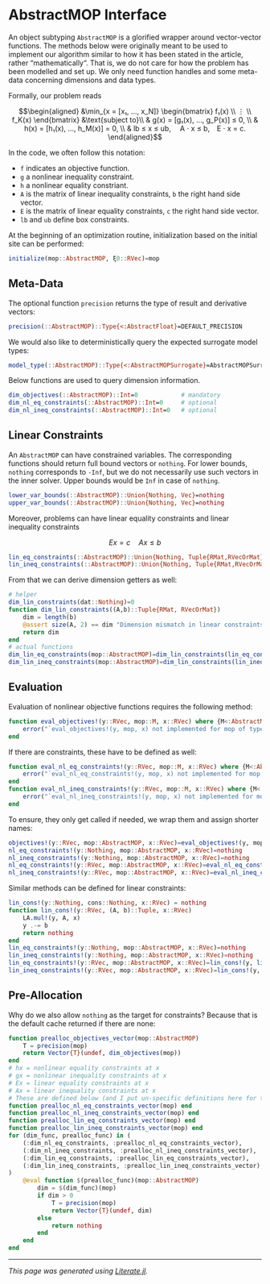 # AbstractMOP Interface
An object subtyping `AbstractMOP` is a glorified wrapper around vector-vector functions.
The methods below were originally meant to be used to implement our algorithm similar to
how it has been stated in the article, rather “mathematically“.
That is, we do not care for how the problem has been modelled and set up.
We only need function handles and some meta-data concerning dimensions and data types.

Formally, our problem reads
```math
\begin{aligned}
&\min_{x = [x₁, …, x_N]}
    \begin{bmatrix}
        f₁(x)   \\
        ⋮       \\
        f_K(x)
    \end{bmatrix}
        &\text{subject to}\\
    & g(x) = [g₁(x), …, g_P(x)] ≤ 0, \\
    & h(x) = [h₁(x), …, h_M(x)] = 0, \\
    & lb ≤ x ≤ ub,  A ⋅ x ≤ b, E ⋅ x = c.
\end{aligned}
```
In the code, we often follow this notation:
* `f` indicates an objective function.
* `g` a nonlinear inequality constraint.
* `h` a nonlinear equality constriant.
* `A` is the matrix of linear inequality constraints, `b` the right hand side vector.
* `E` is the matrix of linear equality constraints, `c` the right hand side vector.
* `lb` and `ub` define box constraints.

At the beginning of an optimization routine, initialization based on the initial site
can be performed:

````julia
initialize(mop::AbstractMOP, ξ0::RVec)=mop
````

## Meta-Data
The optional function `precision` returns the type of result and derivative vectors:

````julia
precision(::AbstractMOP)::Type{<:AbstractFloat}=DEFAULT_PRECISION
````

We would also like to deterministically query the expected surrogate model types:

````julia
model_type(::AbstractMOP)::Type{<:AbstractMOPSurrogate}=AbstractMOPSurrogate
````

Below functions are used to query dimension information.

````julia
dim_objectives(::AbstractMOP)::Int=0            # mandatory
dim_nl_eq_constraints(::AbstractMOP)::Int=0     # optional
dim_nl_ineq_constraints(::AbstractMOP)::Int=0   # optional
````

## Linear Constraints
An `AbstractMOP` can have constrained variables.
The corresponding functions should return full bound vectors or `nothing`.
For lower bounds, `nothing` corresponds to `-Inf`, but we do not necessarily use such
vectors in the inner solver. Upper bounds would be `Inf` in case of `nothing`.

````julia
lower_var_bounds(::AbstractMOP)::Union{Nothing, Vec}=nothing
upper_var_bounds(::AbstractMOP)::Union{Nothing, Vec}=nothing
````

Moreover, problems can have linear equality constraints and linear inequality constraints
```math
  E x = c
  \quad
  A x ≤ b
```

````julia
lin_eq_constraints(::AbstractMOP)::Union{Nothing, Tuple{RMat,RVecOrMat}}=nothing
lin_ineq_constraints(::AbstractMOP)::Union{Nothing, Tuple{RMat,RVecOrMat}}=nothing
````

From that we can derive dimension getters as well:

````julia
# helper
dim_lin_constraints(dat::Nothing)=0
function dim_lin_constraints((A,b)::Tuple{RMat, RVecOrMat})
    dim = length(b)
    @assert size(A, 2) == dim "Dimension mismatch in linear constraints."
    return dim
end
# actual functions
dim_lin_eq_constraints(mop::AbstractMOP)=dim_lin_constraints(lin_eq_constraints(mop))
dim_lin_ineq_constraints(mop::AbstractMOP)=dim_lin_constraints(lin_ineq_constraints(mop))
````

## Evaluation
Evaluation of nonlinear objective functions requires the following method:

````julia
function eval_objectives!(y::RVec, mop::M, x::RVec) where {M<:AbstractMOP}
    error("`eval_objectives!(y, mop, x) not implemented for mop of type $(M).")
end
````

If there are constraints, these have to be defined as well:

````julia
function eval_nl_eq_constraints!(y::RVec, mop::M, x::RVec) where {M<:AbstractMOP}
    error("`eval_nl_eq_constraints!(y, mop, x) not implemented for mop of type $(M).")
end
function eval_nl_ineq_constraints!(y::RVec, mop::M, x::RVec) where {M<:AbstractMOP}
    error("`eval_nl_ineq_constraints!(y, mop, x) not implemented for mop of type $(M).")
end
````

To ensure, they only get called if needed, we wrap them and assign shorter names:

````julia
objectives!(y::RVec, mop::AbstractMOP, x::RVec)=eval_objectives!(y, mop, x)
nl_eq_constraints!(y::Nothing, mop::AbstractMOP, x::RVec)=nothing
nl_ineq_constraints!(y::Nothing, mop::AbstractMOP, x::RVec)=nothing
nl_eq_constraints!(y::RVec, mop::AbstractMOP, x::RVec)=eval_nl_eq_constraints!(y, mop, x)
nl_ineq_constraints!(y::RVec, mop::AbstractMOP, x::RVec)=eval_nl_ineq_constraints!(y, mop, x)
````

Similar methods can be defined for linear constraints:

````julia
lin_cons!(y::Nothing, cons::Nothing, x::RVec) = nothing
function lin_cons!(y::RVec, (A, b)::Tuple, x::RVec)
    LA.mul!(y, A, x)
    y .-= b
    return nothing
end
lin_eq_constraints!(y::Nothing, mop::AbstractMOP, x::RVec)=nothing
lin_ineq_constraints!(y::Nothing, mop::AbstractMOP, x::RVec)=nothing
lin_eq_constraints!(y::RVec, mop::AbstractMOP, x::RVec)=lin_cons!(y, lin_eq_constraints(mop), x)
lin_ineq_constraints!(y::RVec, mop::AbstractMOP, x::RVec)=lin_cons!(y, lin_ineq_constraints(mop), x)
````

## Pre-Allocation
Why do we also allow `nothing` as the target for constraints?
Because that is the default cache returned if there are none:

````julia
function prealloc_objectives_vector(mop::AbstractMOP)
    T = precision(mop)
    return Vector{T}(undef, dim_objectives(mop))
end
# hx = nonlinear equality constraints at x
# gx = nonlinear inequality constraints at x
# Ex = linear equality constraints at x
# Ax = linear inequality constraints at x
# These are defined below (and I put un-specific definitions here for the Linter)
function prealloc_nl_eq_constraints_vector(mop) end
function prealloc_nl_ineq_constraints_vector(mop) end
function prealloc_lin_eq_constraints_vector(mop) end
function prealloc_lin_ineq_constraints_vector(mop) end
for (dim_func, prealloc_func) in (
    (:dim_nl_eq_constraints, :prealloc_nl_eq_constraints_vector),
    (:dim_nl_ineq_constraints, :prealloc_nl_ineq_constraints_vector),
    (:dim_lin_eq_constraints, :prealloc_lin_eq_constraints_vector),
    (:dim_lin_ineq_constraints, :prealloc_lin_ineq_constraints_vector),
)
    @eval function $(prealloc_func)(mop::AbstractMOP)
        dim = $(dim_func)(mop)
        if dim > 0
            T = precision(mop)
            return Vector{T}(undef, dim)
        else
            return nothing
        end
    end
end
````

---

*This page was generated using [Literate.jl](https://github.com/fredrikekre/Literate.jl).*

